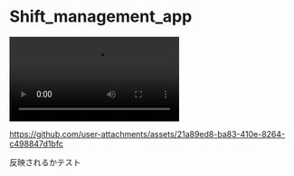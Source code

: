 # Shift_management_app

<video controls src="public/README_video/shift_input_mobile.mp4" title="シフトの入力(スマホ)"></video>


https://github.com/user-attachments/assets/21a89ed8-ba83-410e-8264-c498847d1bfc


反映されるかテスト
